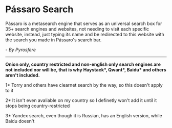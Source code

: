 # Pássaro Search
Pássaro is a metasearch engine that serves as an universal search box for 35+ search engines and websites, not needing to visit each specific website, instead, just typing its name and be redirected to this website with the search you made in Pássaro's search bar.

\- _By Pyrosfere_

---

**Onion only, country restricted and non-english only search engines are not included nor will be, that is why Haystack\*, Qwant\*, Baidu\* and others aren't included.**

1* Torry and others have clearnet search by the way, so this doesn't apply to it

2* It isn't even avaliable on my country so I definetly won't add it until it stops being country-restricted

3* Yandex search, even though it is Russian, has an English version, while Baidu doesn't
